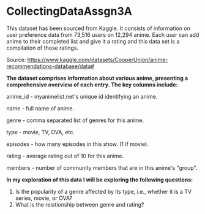 # CollectingDataAssgn3A
This dataset has been sourced from Kaggle. It consists of information on user preference data from 73,516 users on 12,294 anime. Each user can add anime to their completed list and give it a rating and this data set is a compilation of those ratings. 

Source: https://www.kaggle.com/datasets/CooperUnion/anime-recommendations-database/data#

**The dataset comprises information about various anime, presenting a comprehensive overview of each entry. The key columns include:**
  
  anime_id - myanimelist.net's unique id identifying an anime.
  
  name - full name of anime.
  
  genre - comma separated list of genres for this anime.
  
  type - movie, TV, OVA, etc.
  
  episodes - how many episodes in this show. (1 if movie).
 
  rating - average rating out of 10 for this anime.
 
  members - number of community members that are in this anime's "group".

**In my exploration of this data I will be exploring the following questions:**
  1. Is the popularity of a genre affected by its type, i.e., whether it is a TV series, movie, or OVA?
  2. What is the relationship between genre and rating?
